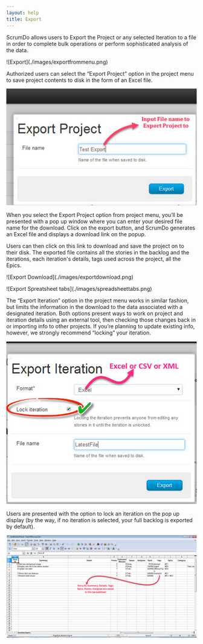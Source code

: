 ```yaml
---
layout: help
title: Export
---
```

<p>
ScrumDo allows users to Export the Project or any selected Iteration to a file in order to complete bulk operations or perform sophisticated analysis of the data.
</p>
![Export](./images/exportfrommenu.png)
<p>
Authorized users can select the “Export Project” option in the project menu to save project contents to disk in the form of an Excel file. 
</p>



![Export File Name](./images/exportfilename.png)
<p>
When you select the Export Project option from project menu, you’ll be presented with a pop up window where you can enter your desired file name for the download. Click on the export button, and ScrumDo generates an Excel file and displays a download link on the popup. 

Users can then click on this link to download and save the project on to their disk. The exported file contains all the stories in the backlog and the iterations, each iteration's details, tags used across the project, all the Epics. 
</p>
![Export Download](./images/exportdownload.png)
<p>

</p>
![Export Spreatsheet tabs](./images/spreadsheettabs.png)

<p>
The “Export Iteration” option in the project menu works in similar fashion, but limits the information in the download to the data associated with a designated iteration.  Both options present ways to work on project and iteration details using an external tool, then checking those changes back in or importing info to other projects.  If you’re planning to update existing info, however, we strongly recommend “locking” your iteration.
</p>

![Export Iteration](./images/lockiteration.png)
<p>
Users are presented with the option to lock an iteration on the pop up display (by the way, if no iteration is selected, your full backlog is exported by default). 
</p>

![Iteration Spreadsheet](./images/iterationexportspreadhseet.png)